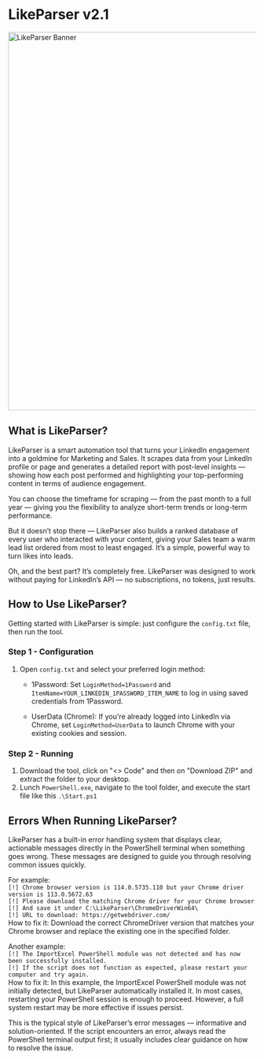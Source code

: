 # LikeParser v2.1
<img width="768" alt="LikeParser Banner" src="https://github.com/user-attachments/assets/db5cdde7-f496-4342-a4b1-3b6c9d410d25" />

## What is LikeParser?
LikeParser is a smart automation tool that turns your LinkedIn engagement into a goldmine for Marketing and Sales. It scrapes data from your LinkedIn profile or page and generates a detailed report with post-level insights — showing how each post performed and highlighting your top-performing content in terms of audience engagement.

You can choose the timeframe for scraping — from the past month to a full year — giving you the flexibility to analyze short-term trends or long-term performance.

But it doesn’t stop there — LikeParser also builds a ranked database of every user who interacted with your content, giving your Sales team a warm lead list ordered from most to least engaged. It’s a simple, powerful way to turn likes into leads.

Oh, and the best part? It’s completely free. LikeParser was designed to work without paying for LinkedIn’s API — no subscriptions, no tokens, just results.

## How to Use LikeParser?
Getting started with LikeParser is simple: just configure the `config.txt` file, then run the tool.

### Step 1 - Configuration
1. Open `config.txt` and select your preferred login method: <be>

   * 1Password: Set `LoginMethod=1Password` and `ItemName=YOUR_LINKEDIN_1PASSWORD_ITEM_NAME` to log in using saved credentials from 1Password. <be>
   
   * UserData (Chrome): If you're already logged into LinkedIn via Chrome, set `LoginMethod=UserData` to launch Chrome with your existing cookies and session. <br>
   
### Step 2 - Running
1. Download the tool, click on "<> Code" and then on "Download ZIP" and extract the folder to your desktop.
2. Lunch `PowerShell.exe`, navigate to the tool folder, and execute the start file like this `.\Start.ps1`

## Errors When Running LikeParser?
LikeParser has a built-in error handling system that displays clear, actionable messages directly in the PowerShell terminal when something goes wrong. These messages are designed to guide you through resolving common issues quickly. <be>

For example: <br>
`[!] Chrome browser version is 114.0.5735.110 but your Chrome driver version is 113.0.5672.63` <br>
`[!] Please download the matching Chrome driver for your Chrome browser` <br>
`[!] And save it under C:\LikeParser\ChromeDriverWin64\` <br>
`[!] URL to download: https://getwebdriver.com/` <br>
How to fix it: Download the correct ChromeDriver version that matches your Chrome browser and replace the existing one in the specified folder.

Another example: <br>
`[!] The ImportExcel PowerShell module was not detected and has now been successfully installed.` <br>
`[!] If the script does not function as expected, please restart your computer and try again.` <br>
How to fix it: In this example, the ImportExcel PowerShell module was not initially detected, but LikeParser automatically installed it.
In most cases, restarting your PowerShell session is enough to proceed. However, a full system restart may be more effective if issues persist.

This is the typical style of LikeParser’s error messages — informative and solution-oriented.
If the script encounters an error, always read the PowerShell terminal output first; it usually includes clear guidance on how to resolve the issue.
